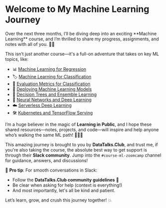 <h1>Welcome to My Machine Learning Journey </h1>
Over the next three months, I’ll be diving deep into an exciting **Machine Learning** course, and I’m thrilled to share my progress, assignments, and notes with all of you. 📘✨

This isn’t just another course—it's a full-on adventure that takes on key ML topics, like:

- 📊 [Machine Learning for Regression]()
- 🏷️ [Machine Learning for Classification](#3-machine-learning-for-classification)
- 🧮 [Evaluation Metrics for Classification](#4-evaluation-metrics-for-classification)
- 🚀 [Deploying Machine Learning Models](#5-deploying-machine-learning-models)
- 🌳 [Decision Trees and Ensemble Learning](#6-decision-trees-and-ensemble-learning)
- 🤖 [Neural Networks and Deep Learning](#8-neural-networks-and-deep-learning)
- ☁️ [Serverless Deep Learning](#9-serverless-deep-learning)
- 🛠️ [Kubernetes and TensorFlow Serving](#10-kubernetes-and-tensorflow-serving)

I’m a huge believer in the magic of **Learning in Public**, and I hope these shared resources—notes, projects, and code—will inspire and help anyone who’s walking the same ML path! 🧑‍💻🔗

This amazing journey is brought to you by **DataTalks.Club**, and trust me, if you're also taking the course, the absolute best way to get support is through their **Slack community**. Jump into the `#course-ml-zoomcamp` channel for guidance, answers, and discussions!

📢 **Pro tip**: For smooth conversations in Slack:
- Follow the **DataTalks.Club community guidelines** 📝
- Be clear when asking for help (context is everything!)
- And most importantly, let's all be kind and patient.

Let’s learn, grow, and crush this journey together! 💥

 
